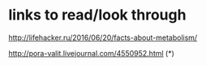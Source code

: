 # links to read/look through
http://lifehacker.ru/2016/06/20/facts-about-metabolism/

http://pora-valit.livejournal.com/4550952.html (*)
